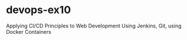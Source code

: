 # devops-ex10
Applying CI/CD Principles to Web Development Using Jenkins, Git, using Docker Containers

